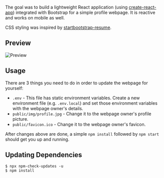 The goal was to build a lightweight React application (using [create-react-app](https://github.com/facebook/create-react-app)) integrated with Bootstrap for a simple profile webpage. It is reactive and works on mobile as well.

CSS styling was inspired by [startbootstrap-resume](https://github.com/BlackrockDigital/startbootstrap-resume).

## Preview

![Preview](https://i.imgur.com/PObB1mO.png)

## Usage

There are 3 things you need to do in order to update the webpage for yourself:

* `.env` - This file has static environment variables. Create a new environment file (e.g. `.env.local`) and set those environment variables with the webpage owner's details.
* `public/img/profile.jpg` - Change it to the webpage owner's profile picture.
* `public/favicon.ico` - Change it to the webpage owner's favicon.

After changes above are done, a simple `npm install` followed by `npm start` should get you up and running.

## Updating Dependencies

```
$ npx npm-check-updates -u
$ npm install 
```